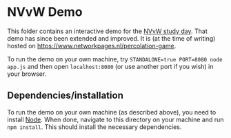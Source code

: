 # NVvW Demo

This folder contains an interactive demo for the [NVvW study
day](https://nvvw.nl/jaarvergadering/jaarvergadering-studiedag-2020/). That demo
has since been extended and improved. It is (at the time of writing) hosted on
<https://www.networkpages.nl/percolation-game>.

To run the demo on your own machine, try `STANDALONE=true PORT=8080 node app.js`
and then open `localhost:8080` (or use another port if you wish) in your
browser.

## Dependencies/installation

To run the demo on your own machine (as described above), you need to install
[Node](https://nodejs.org/en/). When done, navigate to this directory on your machine
and run `npm install`. This should install the necessary dependencies.

